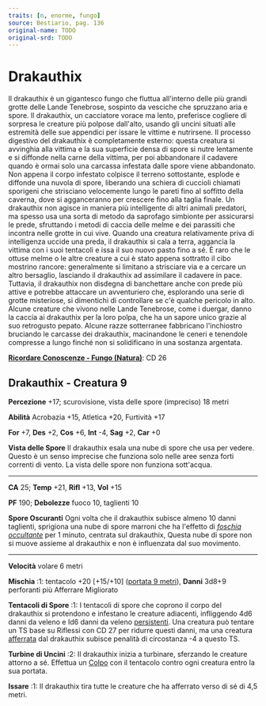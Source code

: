 ```yaml
---
traits: [n, enorme, fungo]
source: Bestiario, pag. 136
original-name: TODO
original-srd: TODO
---
```


# Drakauthix

Il drakauthix è un gigantesco fungo che fluttua all'interno delle più grandi
grotte delle Lande Tenebrose, sospinto da vesciche che spruzzano aria e spore.
Il drakauthix, un cacciatore vorace ma lento, preferisce cogliere di sorpresa le
creature più polpose dall'alto, usando gli uncini situati alle estremità delle
sue appendici per issare le vittime e nutrirsene. Il processo digestivo del
drakauthix è completamente esterno: questa creatura si avvinghia alla vittima e
la sua superficie densa di spore si nutre lentamente e si diffonde nella carne
della vittima, per poi abbandonare il cadavere quando è ormai solo una carcassa
infestata dalle spore viene abbandonato. Non appena il corpo infestato colpisce
il terreno sottostante, esplode e diffonde una nuvola di spore, liberando una
schiera di cuccioli chiamati sporigeni che strisciano velocemente lungo le
pareti fino al soffitto della caverna, dove si agganceranno per crescere fino
alla taglia finale. Un drakauthix non agisce in maniera più intelligente di
altri animali predatori, ma spesso usa una sorta di metodo da saprofago
simbionte per assicurarsi le prede, sfruttando i metodi di caccia delle melme e
dei parassiti che incontra nelle grotte in cui vive. Quando una creatura
relativamente priva di intelligenza uccide una preda, il drakauthix si cala a
terra, aggancia la vittima con i suoi tentacoli e issa il suo nuovo pasto fino a
sé. È raro che le ottuse melme o le altre creature a cui è stato appena
sottratto il cibo mostrino rancore: generalmente si limitano a strisciare via e
a cercare un altro bersaglio, lasciando il drakauthix ad assimilare il cadavere
in pace. Tuttavia, il drakauthix non disdegna di banchettare anche con prede più
attive e potrebbe attaccare un avventuriero che, esplorando una serie di grotte
misteriose, si dimentichi di controllare se c'è qualche pericolo in alto. Alcune
creature che vivono nelle Lande Tenebrose, come i duergar, danno la caccia ai
drakauthix per la loro polpa, che ha un sapore unico grazie al suo retrogusto
pepato. Alcune razze sotterranee fabbricano l'inchiostro bruciando le carcasse
dei drakauthix, macinandone le ceneri e tenendole compresse a lungo finché non
si solidificano in una sostanza argentata.

**[Ricordare Conoscenze - Fungo (Natura)](/azioni/abilita/ricordare-conoscenze)**:
CD 26

## Drakauthix - Creatura 9

**Percezione** +17; scurovisione, vista delle spore (impreciso) 18 metri

**Abilità** Acrobazia +15, Atletica +20, Furtività +17

**For** +7, **Des** +2, **Cos** +6, **Int** -4, **Sag** +2, **Car** +0

**Vista delle Spore** Il drakauthix esala una nube di spore che usa per vedere.
Questo è un senso imprecise che funziona solo nelle aree senza forti correnti di
vento. La vista delle spore non funziona sott'acqua.

---

**CA** 25; **Temp** +21, **Rifl** +13, **Vol** +15

**PF** 190; **Debolezze** fuoco 10, taglienti 10

**Spore Oscuranti** Ogni volta che il drakauthix subisce almeno 10 danni
taglienti, sprigiona una nube di spore marroni che ha l'effetto di
_[foschia occultante](/incantesimi/foschia-occultante)_ per 1 minuto, centrata
sul drakauthix, Questa nube di spore non si muove assieme al drakauthix e non è
influenzata dal suo movimento.

---

**Velocità** volare 6 metri

**Mischia** :1: tentacolo +20 \[+15/+10] ([portata 9 metri](/tratti/portata)),
**Danni** 3d8+9 perforanti più Afferrare Migliorato

**Tentacoli di Spore** :1: I tentacoli di spore che coprono il corpo del
drakauthix si protendono e infestano le creature adiacenti, infliggendo 4d6
danni da veleno e Id6 danni da veleno
[persistenti](/condizioni/danno-persistente). Una creatura può tentare un TS
base su Riflessi con CD 27 per ridurre questi danni, ma una creatura
[afferrata](/condizioni/afferrato) dal drakauthix subisce penalità di
circostanza -4 a questo TS.

**Turbine di Uncini** :2: Il drakauthix inizia a turbinare, sferzando le
creature attorno a sé. Effettua un [Colpo](/azioni/base/colpire) con il
tentacolo contro ogni creatura entro la sua portata.

**Issare** :1: Il drakauthix tira tutte le creature che ha afferrato verso di sé
di 4,5 metri.
